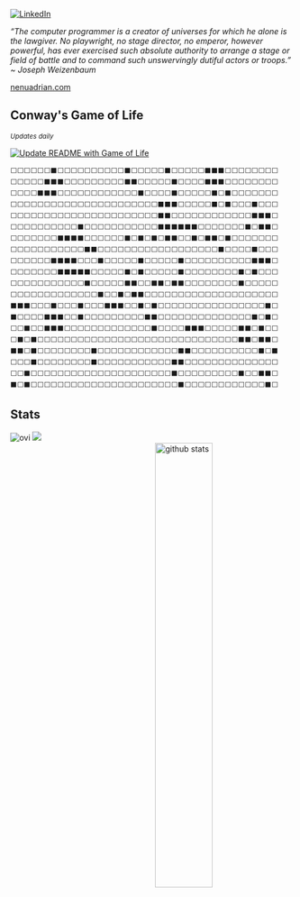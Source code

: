<a href="https://www.linkedin.com/in/nenuadrian/" target="_blank"><img src="https://img.shields.io/badge/LinkedIn-%230077B5.svg?&style=flat-square&logo=linkedin&logoColor=white" alt="LinkedIn"></a>

<p><em>“The computer programmer is a creator of universes for which he alone is the lawgiver. No playwright, no stage director, no emperor, however powerful, has ever exercised such absolute authority to arrange a stage or field of battle and to command such unswervingly dutiful actors or troops.” ~ Joseph Weizenbaum
 </em></p>
 
<a href="https://nenuadrian.com" target="_blank">nenuadrian.com</a>

## Conway's Game of Life

<small><em>Updates daily</em></small>

[![Update README with Game of Life](https://github.com/nenuadrian/nenuadrian/actions/workflows/update_readme.yml/badge.svg)](https://github.com/nenuadrian/nenuadrian/actions/workflows/update_readme.yml)

<!-- LIFE-START -->
```
⬜⬜⬜⬜⬜⬜⬛⬜⬜⬜⬜⬜⬜⬜⬜⬜⬜⬛⬜⬜⬜⬜⬜⬛⬜⬜⬜⬜⬜⬛⬛⬛⬜⬜⬜⬜⬜⬜⬜⬜
⬜⬜⬜⬜⬜⬛⬛⬛⬜⬜⬜⬜⬜⬜⬜⬜⬜⬛⬛⬜⬜⬜⬜⬜⬛⬜⬜⬜⬜⬛⬛⬛⬜⬜⬜⬜⬜⬜⬜⬜
⬜⬜⬜⬜⬛⬛⬛⬜⬜⬜⬜⬜⬜⬜⬜⬜⬜⬜⬜⬛⬜⬜⬜⬜⬛⬜⬜⬜⬜⬜⬛⬜⬛⬜⬜⬜⬜⬜⬜⬜
⬜⬜⬜⬜⬜⬜⬜⬜⬜⬜⬜⬜⬜⬜⬜⬜⬜⬜⬜⬜⬜⬜⬛⬛⬛⬜⬜⬜⬜⬜⬛⬜⬛⬜⬜⬜⬛⬜⬜⬜
⬜⬜⬜⬜⬜⬜⬜⬜⬜⬜⬜⬜⬜⬜⬜⬜⬜⬜⬜⬜⬜⬜⬛⬛⬜⬜⬜⬜⬜⬜⬜⬜⬜⬜⬜⬜⬛⬛⬛⬜
⬜⬜⬜⬜⬜⬜⬜⬜⬜⬜⬛⬜⬜⬜⬜⬜⬜⬜⬜⬜⬜⬜⬛⬛⬛⬛⬛⬛⬜⬜⬜⬜⬜⬜⬜⬛⬜⬛⬛⬜
⬜⬜⬜⬜⬜⬜⬜⬛⬛⬛⬛⬜⬜⬜⬜⬜⬜⬛⬜⬛⬜⬛⬜⬛⬛⬜⬜⬛⬜⬛⬛⬜⬛⬜⬜⬜⬜⬜⬜⬜
⬜⬜⬜⬜⬜⬜⬜⬜⬜⬜⬜⬛⬛⬜⬜⬜⬜⬜⬜⬜⬜⬜⬜⬜⬜⬜⬜⬜⬜⬜⬜⬛⬜⬜⬜⬜⬛⬜⬜⬜
⬜⬜⬜⬜⬜⬜⬛⬛⬛⬛⬜⬜⬜⬛⬜⬜⬜⬜⬜⬛⬜⬜⬜⬜⬜⬛⬜⬜⬜⬜⬜⬜⬜⬜⬜⬜⬛⬛⬛⬜
⬜⬜⬜⬜⬜⬜⬜⬛⬛⬛⬛⬛⬜⬜⬜⬜⬜⬛⬜⬛⬜⬜⬜⬜⬜⬛⬜⬜⬜⬜⬜⬜⬜⬜⬛⬜⬛⬜⬜⬜
⬜⬜⬜⬜⬜⬜⬜⬜⬜⬜⬜⬛⬜⬜⬜⬜⬜⬛⬛⬜⬜⬛⬛⬜⬛⬛⬜⬜⬜⬜⬜⬜⬜⬜⬛⬜⬜⬜⬜⬜
⬜⬜⬜⬜⬜⬜⬜⬜⬜⬜⬜⬜⬜⬛⬜⬜⬛⬜⬛⬛⬜⬜⬜⬜⬜⬜⬜⬜⬜⬜⬜⬜⬜⬜⬜⬜⬜⬜⬜⬜
⬛⬛⬛⬜⬜⬜⬛⬜⬜⬜⬛⬜⬜⬜⬛⬛⬛⬜⬜⬛⬜⬛⬜⬜⬜⬜⬜⬜⬜⬜⬜⬜⬜⬜⬜⬜⬜⬜⬛⬜
⬛⬜⬜⬜⬜⬛⬛⬛⬜⬜⬛⬜⬜⬜⬜⬜⬜⬜⬜⬜⬛⬛⬜⬜⬜⬜⬜⬜⬜⬜⬜⬜⬜⬜⬜⬜⬛⬜⬛⬜
⬜⬜⬛⬜⬜⬛⬛⬛⬜⬜⬜⬜⬜⬜⬜⬜⬜⬜⬜⬜⬜⬛⬜⬜⬜⬜⬛⬛⬛⬜⬜⬜⬜⬜⬛⬛⬜⬛⬜⬜
⬜⬛⬜⬛⬜⬜⬜⬜⬜⬜⬜⬜⬜⬜⬜⬜⬜⬜⬜⬜⬜⬜⬜⬜⬜⬜⬜⬜⬜⬜⬜⬜⬜⬜⬛⬛⬜⬛⬛⬜
⬛⬛⬜⬛⬜⬜⬜⬜⬜⬜⬜⬜⬛⬜⬜⬜⬜⬜⬜⬜⬜⬜⬜⬜⬜⬛⬛⬜⬜⬜⬜⬜⬜⬜⬜⬜⬜⬛⬜⬛
⬜⬜⬜⬛⬜⬜⬜⬜⬜⬜⬜⬜⬛⬜⬜⬜⬜⬜⬜⬜⬜⬜⬜⬜⬛⬛⬜⬜⬜⬜⬜⬜⬜⬜⬜⬜⬜⬜⬜⬜
⬜⬜⬛⬜⬜⬜⬜⬜⬜⬜⬜⬜⬜⬜⬜⬜⬜⬜⬜⬜⬜⬜⬜⬜⬛⬜⬜⬜⬜⬜⬜⬜⬜⬜⬛⬜⬜⬛⬛⬜
⬛⬜⬛⬜⬜⬜⬜⬜⬜⬜⬜⬜⬜⬜⬜⬜⬜⬜⬜⬜⬜⬜⬜⬜⬜⬛⬜⬜⬜⬜⬜⬜⬜⬜⬜⬜⬜⬜⬛⬜
```
<!-- LIFE-END -->

 ## Stats

<img src="https://github-readme-stats.vercel.app/api?username=nenuadrian&show_icons=true&theme=gotham" alt="github stats" width="45%;" style="float:right; margin:20px;"/>

<img src="https://github-readme-stats.vercel.app/api/top-langs?username=nenuadrian&show_icons=true&locale=en&layout=compact&theme=chartreuse-dark" alt="ovi" />

<img src="https://github-profile-trophy.vercel.app/?username=madushadhanushka&theme=juicyfresh&no-bg=true"/>


